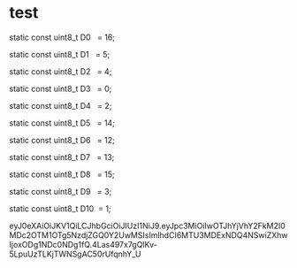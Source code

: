 # test



static const uint8_t D0   = 16;

static const uint8_t D1   = 5;

static const uint8_t D2   = 4;

static const uint8_t D3   = 0;

static const uint8_t D4   = 2;

static const uint8_t D5   = 14;

static const uint8_t D6   = 12;

static const uint8_t D7   = 13;

static const uint8_t D8   = 15;

static const uint8_t D9   = 3;

static const uint8_t D10  = 1;



eyJ0eXAiOiJKV1QiLCJhbGciOiJIUzI1NiJ9.eyJpc3MiOiIwOTJhYjVhY2FkM2I0MDc2OTM1OTg5NzdjZGQ0Y2UwMSIsImlhdCI6MTU3MDExNDQ4NSwiZXhwIjoxODg1NDc0NDg1fQ.4Las497x7gQlKv-5LpuUzTLKjTWNSgAC50rUfqnhY_U
